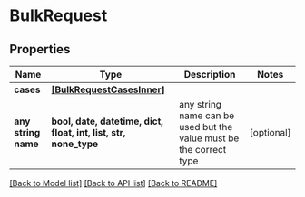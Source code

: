 # BulkRequest


## Properties
Name | Type | Description | Notes
------------ | ------------- | ------------- | -------------
**cases** | [**[BulkRequestCasesInner]**](BulkRequestCasesInner.md) |  | 
**any string name** | **bool, date, datetime, dict, float, int, list, str, none_type** | any string name can be used but the value must be the correct type | [optional]

[[Back to Model list]](../README.md#documentation-for-models) [[Back to API list]](../README.md#documentation-for-api-endpoints) [[Back to README]](../README.md)


